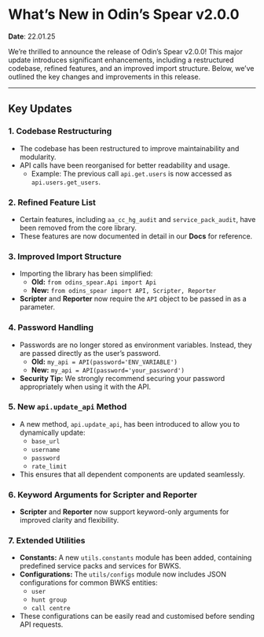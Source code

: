 # What’s New in Odin’s Spear v2.0.0
**Date**: 22.01.25

We’re thrilled to announce the release of Odin’s Spear v2.0.0! This major update introduces significant enhancements, including a restructured codebase, refined features, and an improved import structure. Below, we’ve outlined the key changes and improvements in this release.

---

## Key Updates

### 1. Codebase Restructuring
- The codebase has been restructured to improve maintainability and modularity.
- API calls have been reorganised for better readability and usage.
  - Example: The previous call `api.get.users` is now accessed as `api.users.get_users`.

### 2. Refined Feature List
- Certain features, including `aa_cc_hg_audit` and `service_pack_audit`, have been removed from the core library.
- These features are now documented in detail in our **Docs** for reference.

### 3. Improved Import Structure
- Importing the library has been simplified:
  - **Old:** `from odins_spear.Api import Api`
  - **New:** `from odins_spear import API, Scripter, Reporter`
- **Scripter** and **Reporter** now require the `API` object to be passed in as a parameter.

### 4. Password Handling
- Passwords are no longer stored as environment variables. Instead, they are passed directly as the user’s password.
  - **Old:** `my_api = API(password='ENV_VARIABLE')`
  - **New:** `my_api = API(password='your_password')`
- **Security Tip:** We strongly recommend securing your password appropriately when using it with the API.

### 5. New `api.update_api` Method
- A new method, `api.update_api`, has been introduced to allow you to dynamically update:
  - `base_url`
  - `username`
  - `password`
  - `rate_limit`
- This ensures that all dependent components are updated seamlessly.

### 6. Keyword Arguments for Scripter and Reporter
- **Scripter** and **Reporter** now support keyword-only arguments for improved clarity and flexibility.

### 7. Extended Utilities
- **Constants:** A new `utils.constants` module has been added, containing predefined service packs and services for BWKS.
- **Configurations:** The `utils/configs` module now includes JSON configurations for common BWKS entities:
  - `user`
  - `hunt group`
  - `call centre`
- These configurations can be easily read and customised before sending API requests.
